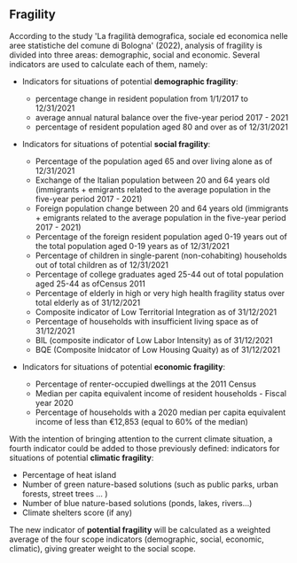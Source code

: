 ## Fragility
According to the study 'La fragilità demografica, sociale ed economica nelle aree statistiche del comune di Bologna' (2022),  analysis of fragility is divided into three areas: demographic, social and economic. Several indicators are used to calculate each of them, namely:
- Indicators for situations of potential **demographic fragility**:
  - percentage change in resident population from 1/1/2017 to 12/31/2021
  - average annual natural balance over the five-year period 2017 - 2021
  - percentage of resident population aged 80 and over as of 12/31/2021
    
- Indicators for situations of potential **social fragility**:
  - Percentage of the population aged 65 and over living alone as of 12/31/2021
  - Exchange of the Italian population between 20 and 64 years old (immigrants + emigrants related to the average population in the
five-year period 2017 - 2021)
  - Foreign population change between 20 and 64 years old (immigrants + emigrants related to the average population in the
five-year period 2017 - 2021)
  - Percentage of the foreign resident population aged 0-19 years out of the total population aged 0-19 years
as of 12/31/2021
  - Percentage of children in single-parent (non-cohabiting) households out of total children as of 12/31/2021
  - Percentage of college graduates aged 25-44 out of total population aged 25-44 as ofCensus 2011
  - Percentage of elderly in high or very high health fragility status over total elderly as of 31/12/2021
  - Composite indicator of Low Territorial Integration as of 31/12/2021
  - Percentage of households with insufficient living space as of 31/12/2021
  - BIL (composite indicator of Low Labor Intensity) as of 31/12/2021
  - BQE (Composite Inidcator of Low Housing Quaity) as of 31/12/2021

- Indicators for situations of potential **economic fragility**:
  - Percentage of renter-occupied dwellings at the 2011 Census
  - Median per capita equivalent income of resident households - Fiscal year 2020
  - Percentage of households with a 2020 median per capita equivalent income of less than €12,853 (equal to 60% of the median)

With the intention of bringing attention to the current climate situation, a fourth indicator could be added to those previously defined: indicators for situations of potential **climatic fragility**:
- Percentage of heat island
- Number of green nature-based solutions (such as public parks,  urban forests, street trees ... )
- Number of blue nature-based solutions (ponds, lakes, rivers...)
- Climate shelters score (if any)


The new indicator of **potential fragility** will be calculated as a weighted average of the four scope indicators (demographic, social, economic, climatic), giving greater weight to the social scope.

 
